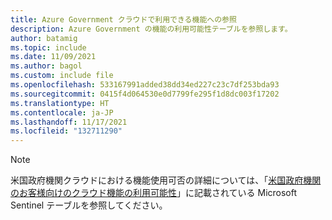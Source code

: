 ```yaml
---
title: Azure Government クラウドで利用できる機能への参照
description: Azure Government の機能の利用可能性テーブルを参照します。
author: batamig
ms.topic: include
ms.date: 11/09/2021
ms.author: bagol
ms.custom: include file
ms.openlocfilehash: 533167991added38dd34ed227c23c7df253bda93
ms.sourcegitcommit: 0415f4d064530e0d7799fe295f1d8dc003f17202
ms.translationtype: HT
ms.contentlocale: ja-JP
ms.lasthandoff: 11/17/2021
ms.locfileid: "132711290"
---
```

>[!NOTE]
> 米国政府機関クラウドにおける機能使用可否の詳細については、「[米国政府機関のお客様向けのクラウド機能の利用可能性](../../security/fundamentals/feature-availability.md)」に記載されている Microsoft Sentinel テーブルを参照してください。

